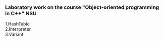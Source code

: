 ### Laboratory work on the course "Object-oriented programming in C++" NSU
  1.HashTable  
  2.Interpreter  
  3.Variant
